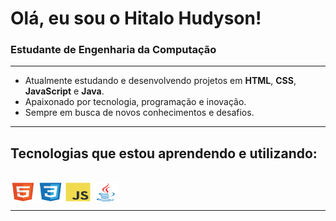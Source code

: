 
# Olá, eu sou o Hitalo Hudyson! 

### Estudante de Engenharia da Computação

---

- Atualmente estudando e desenvolvendo projetos em **HTML**, **CSS**, **JavaScript** e **Java**.
- Apaixonado por tecnologia, programação e inovação.
- Sempre em busca de novos conhecimentos e desafios.

---

## Tecnologias que estou aprendendo e utilizando:

<div style="display: inline_block"><br>
  <img align="center" alt="HTML5" height="30" width="40" src="https://raw.githubusercontent.com/devicons/devicon/master/icons/html5/html5-original.svg">
  <img align="center" alt="CSS3" height="30" width="40" src="https://raw.githubusercontent.com/devicons/devicon/master/icons/css3/css3-original.svg">
  <img align="center" alt="JavaScript" height="30" width="40" src="https://raw.githubusercontent.com/devicons/devicon/master/icons/javascript/javascript-original.svg">
  <img align="center" alt="Java" height="30" width="40" src="https://raw.githubusercontent.com/devicons/devicon/master/icons/java/java-original.svg">
</div>

---